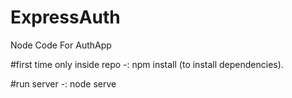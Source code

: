 # ExpressAuth
Node Code For AuthApp

#first time only inside repo -:
npm install (to install dependencies).

#run server -:
node serve
